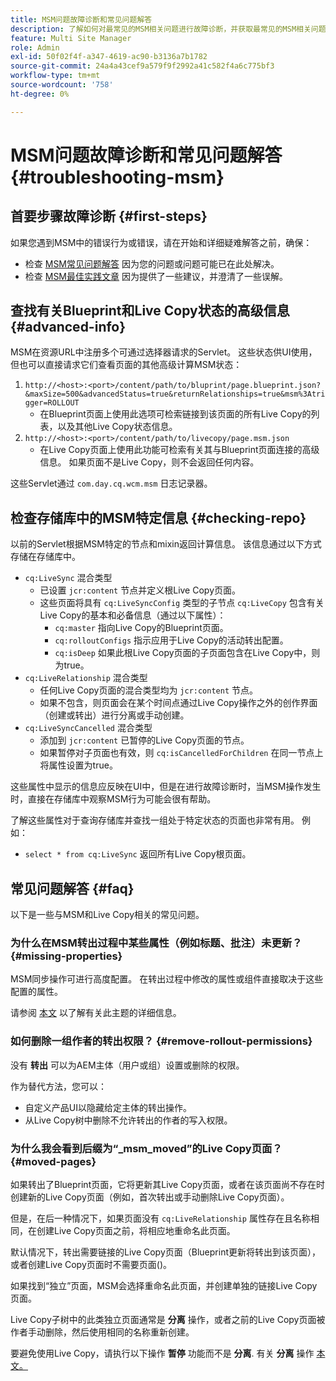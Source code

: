 ```yaml
---
title: MSM问题故障诊断和常见问题解答
description: 了解如何对最常见的MSM相关问题进行故障诊断，并获取最常见的MSM相关问题的答案。
feature: Multi Site Manager
role: Admin
exl-id: 50f02f4f-a347-4619-ac90-b3136a7b1782
source-git-commit: 24a4a43cef9a579f9f2992a41c582f4a6c775bf3
workflow-type: tm+mt
source-wordcount: '758'
ht-degree: 0%

---
```


# MSM问题故障诊断和常见问题解答 {#troubleshooting-msm}

## 首要步骤故障诊断 {#first-steps}

如果您遇到MSM中的错误行为或错误，请在开始和详细疑难解答之前，确保：

* 检查 [MSM常见问题解答](#faq) 因为您的问题或问题可能已在此处解决。
* 检查 [MSM最佳实践文章](best-practices.md) 因为提供了一些建议，并澄清了一些误解。

## 查找有关Blueprint和Live Copy状态的高级信息 {#advanced-info}

MSM在资源URL中注册多个可通过选择器请求的Servlet。 这些状态供UI使用，但也可以直接请求它们查看页面的其他高级计算MSM状态：

1. `http://<host>:<port>/content/path/to/bluprint/page.blueprint.json?&maxSize=500&advancedStatus=true&returnRelationships=true&msm%3Atrigger=ROLLOUT`
   * 在Blueprint页面上使用此选项可检索链接到该页面的所有Live Copy的列表，以及其他Live Copy状态信息。
1. `http://<host>:<port>/content/path/to/livecopy/page.msm.json`
   * 在Live Copy页面上使用此功能可检索有关其与Blueprint页面连接的高级信息。 如果页面不是Live Copy，则不会返回任何内容。

这些Servlet通过 `com.day.cq.wcm.msm` 日志记录器。

## 检查存储库中的MSM特定信息 {#checking-repo}

以前的Servlet根据MSM特定的节点和mixin返回计算信息。 该信息通过以下方式存储在存储库中。

* `cq:LiveSync` 混合类型
   * 已设置 `jcr:content` 节点并定义根Live Copy页面。
   * 这些页面将具有 `cq:LiveSyncConfig` 类型的子节点 `cq:LiveCopy` 包含有关Live Copy的基本和必备信息（通过以下属性）：
      * `cq:master` 指向Live Copy的Blueprint页面。
      * `cq:rolloutConfigs` 指示应用于Live Copy的活动转出配置。
      * `cq:isDeep` 如果此根Live Copy页面的子页面包含在Live Copy中，则为true。
* `cq:LiveRelationship` 混合类型
   * 任何Live Copy页面的混合类型均为 `jcr:content` 节点。
   * 如果不包含，则页面会在某个时间点通过Live Copy操作之外的创作界面（创建或转出）进行分离或手动创建。
* `cq:LiveSyncCancelled` 混合类型
   * 添加到 `jcr:content` 已暂停的Live Copy页面的节点。
   * 如果暂停对子页面也有效，则 `cq:isCancelledForChildren` 在同一节点上将属性设置为true。

这些属性中显示的信息应反映在UI中，但是在进行故障诊断时，当MSM操作发生时，直接在存储库中观察MSM行为可能会很有帮助。

了解这些属性对于查询存储库并查找一组处于特定状态的页面也非常有用。 例如：

* `select * from cq:LiveSync` 返回所有Live Copy根页面。

## 常见问题解答 {#faq}

以下是一些与MSM和Live Copy相关的常见问题。

### 为什么在MSM转出过程中某些属性（例如标题、批注）未更新？ {#missing-properties}

MSM同步操作可进行高度配置。 在转出过程中修改的属性或组件直接取决于这些配置的属性。

请参阅 [本文](best-practices.md) 以了解有关此主题的详细信息。

### 如何删除一组作者的转出权限？ {#remove-rollout-permissions}

没有 **转出** 可以为AEM主体（用户或组）设置或删除的权限。

作为替代方法，您可以：

* 自定义产品UI以隐藏给定主体的转出操作。
* 从Live Copy树中删除不允许转出的作者的写入权限。

### 为什么我会看到后缀为“_msm_moved”的Live Copy页面？ {#moved-pages}

如果转出了Blueprint页面，它将更新其Live Copy页面，或者在该页面尚不存在时创建新的Live Copy页面（例如，首次转出或手动删除Live Copy页面）。

但是，在后一种情况下，如果页面没有 `cq:LiveRelationship` 属性存在且名称相同，在创建Live Copy页面之前，将相应地重命名此页面。

默认情况下，转出需要链接的Live Copy页面（Blueprint更新将转出到该页面），或者创建Live Copy页面时不需要页面()。

如果找到“独立”页面，MSM会选择重命名此页面，并创建单独的链接Live Copy页面。

Live Copy子树中的此类独立页面通常是 **分离** 操作，或者之前的Live Copy页面被作者手动删除，然后使用相同的名称重新创建。

要避免使用Live Copy，请执行以下操作 **暂停** 功能而不是 **分离**. 有关 **分离** 操作 [本文。](creating-live-copies.md)

